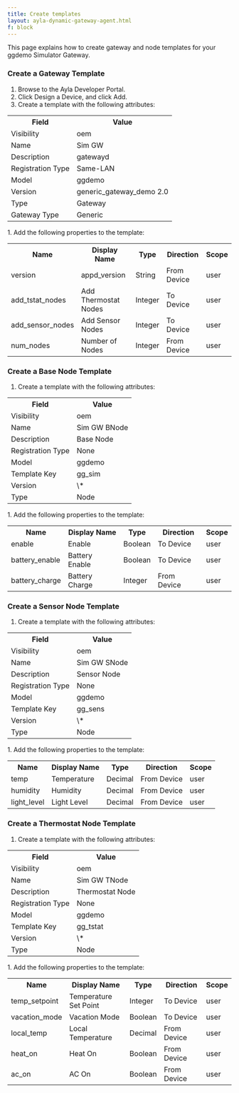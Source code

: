 ```yaml
---
title: Create templates
layout: ayla-dynamic-gateway-agent.html
f: block
---
```


This page explains how to create gateway and node templates for your ggdemo Simulator Gateway.

### Create a Gateway Template
1. Browse to the Ayla Developer Portal.
1. Click Design a Device, and click Add.
1. Create a template with the following attributes:
<table>
<tr><th>Field</th><th>Value</th></tr>
<tr><td>Visibility</td><td>oem</td></tr>
<tr><td>Name</td><td>Sim GW</td></tr>
<tr><td>Description</td><td>gatewayd</td></tr>
<tr><td>Registration Type</td><td>Same-LAN</td></tr>
<tr><td>Model</td><td>ggdemo</td></tr>
<tr><td>Version</td><td>generic_gateway_demo 2.0</td></tr>
<tr><td>Type</td><td>Gateway</td></tr>
<tr><td>Gateway Type</td><td>Generic</td></tr>
</table>
1. Add the following properties to the template:
<table>
<tr><th>Name</th><th>Display Name</th><th>Type</th><th>Direction</th><th>Scope</th></tr>
<tr><td>version</td><td>appd_version</td><td>String</td><td>From Device</td><td>user</td></tr>
<tr><td>add_tstat_nodes</td><td>Add Thermostat Nodes</td><td>Integer</td><td>To Device</td><td>user</td></tr>
<tr><td>add_sensor_nodes</td><td>Add Sensor Nodes</td><td>Integer</td><td>To Device</td><td>user</td></tr>
<tr><td>num_nodes</td><td>Number of Nodes</td><td>Integer</td><td>From Device</td><td>user</td></tr>
</table>


### Create a Base Node Template

1. Create a template with the following attributes:
<table>
<tr><th>Field</th><th>Value</th></tr>
<tr><td>Visibility</td><td>oem</td></tr>
<tr><td>Name</td><td>Sim GW BNode</td></tr>
<tr><td>Description</td><td>Base Node</td></tr>
<tr><td>Registration Type</td><td>None</td></tr>
<tr><td>Model</td><td>ggdemo</td></tr>
<tr><td>Template Key</td><td>gg_sim</td></tr>
<tr><td>Version</td><td>\*</td></tr>
<tr><td>Type</td><td>Node</td></tr>
</table>
1. Add the following properties to the template:
<table>
<tr><th>Name</th><th>Display Name</th><th>Type</th><th>Direction</th><th>Scope</th></tr>
<tr><td>enable</td><td>Enable</td><td>Boolean</td><td>To Device</td><td>user</td></tr>
<tr><td>battery_enable</td><td>Battery Enable</td><td>Boolean</td><td>To Device</td><td>user</td></tr>
<tr><td>battery_charge</td><td>Battery Charge</td><td>Integer</td><td>From Device</td><td>user</td></tr>
</table>


### Create a Sensor Node Template
1. Create a template with the following attributes:
<table>
<tr><th>Field</th><th>Value</th></tr>
<tr><td>Visibility</td><td>oem</td></tr>
<tr><td>Name</td><td>Sim GW SNode</td></tr>
<tr><td>Description</td><td>Sensor Node</td></tr>
<tr><td>Registration Type</td><td>None</td></tr>
<tr><td>Model</td><td>ggdemo</td></tr>
<tr><td>Template Key</td><td>gg_sens</td></tr>
<tr><td>Version</td><td>\*</td></tr>
<tr><td>Type</td><td>Node</td></tr>
</table>
1. Add the following properties to the template:
<table>
<tr><th>Name</th><th>Display Name</th><th>Type</th><th>Direction</th><th>Scope</th></tr>
<tr><td>temp</td><td>Temperature</td><td>Decimal</td><td>From Device</td><td>user</td></tr>
<tr><td>humidity</td><td>Humidity</td><td>Decimal</td><td>From Device</td><td>user</td></tr>
<tr><td>light_level</td><td>Light Level</td><td>Decimal</td><td>From Device</td><td>user</td></tr>
</table>


### Create a Thermostat Node Template
1. Create a template with the following attributes:
<table>
<tr><th>Field</th><th>Value</th></tr>
<tr><td>Visibility</td><td>oem</td></tr>
<tr><td>Name</td><td>Sim GW TNode</td></tr>
<tr><td>Description</td><td>Thermostat Node</td></tr>
<tr><td>Registration Type</td><td>None</td></tr>
<tr><td>Model</td><td>ggdemo</td></tr>
<tr><td>Template Key</td><td>gg_tstat</td></tr>
<tr><td>Version</td><td>\*</td></tr>
<tr><td>Type</td><td>Node</td></tr>
</table>
1. Add the following properties to the template:
<table>
<tr><th>Name</th><th>Display Name</th><th>Type</th><th>Direction</th><th>Scope</th></tr>
<tr><td>temp_setpoint</td><td>Temperature Set Point</td><td>Integer</td><td>To Device</td><td>user</td></tr>
<tr><td>vacation_mode</td><td>Vacation Mode</td><td>Boolean</td><td>To Device</td><td>user</td></tr>
<tr><td>local_temp</td><td>Local Temperature</td><td>Decimal</td><td>From Device</td><td>user</td></tr>
<tr><td>heat_on</td><td>Heat On</td><td>Boolean</td><td>From Device</td><td>user</td></tr>
<tr><td>ac_on</td><td>AC On</td><td>Boolean</td><td>From Device</td><td>user</td></tr>
</table>

